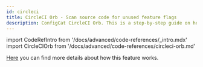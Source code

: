 ```yaml
---
id: circleci
title: CircleCI Orb - Scan source code for unused feature flags
description: ConfigCat CircleCI Orb. This is a step-by-step guide on how to use the ConfigCat CircleCI Orb to eliminate tech debt in your project.
---
```


import CodeRefIntro from '/docs/advanced/code-references/\_intro.mdx'
import CircleCIOrb from '/docs/advanced/code-references/circleci-orb.md'

<CodeRefIntro linkText="CircleCI Orb" linkUrl="https://circleci.com/developer/orbs/orb/configcat/scan-repository" linkTarget="_blank" />

[Here](/docs/advanced/code-references/index) you can find more details about how this feature works.

<CircleCIOrb />

